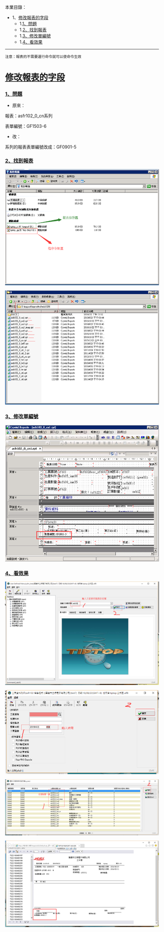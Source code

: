 本業目錄：
- 1、[修改報表的字段](#tiptop-01)
    - 1.[1、問題](#tiptop-01-01)
    - 1.[2、找到報表](#tiptop-01-02)
    - 1.[3、修改單編號](#tiptop-01-03)
    - 1.[4、看效果](#tiptop-01-04)

***

`注意：報表的不需要運行命令就可以使命令生效`

# <a name="tiptop-01" href="#" >修改報表的字段</a>

### <a name="tiptop-01-01" href="#" >1、問題</a>

- 原來：

報表：asfr102_0_cn系列

表單編號：GF1503-6

- 改：

系列的報表表單編號改成：GF0901-5

### <a name="tiptop-01-02" href="#" >2、找到報表</a>
![](image/1-1.png)

![](image/1-2.png)

### <a name="tiptop-01-03" href="#" > 3、修改單編號</a>

![](image/1-3.png)

### <a name="tiptop-01-04" href="#" >4、看效果</a>

![](image/1-4.png)

![](image/1-5.png)

![](image/1-6.png)

![](image/1-7.png)

